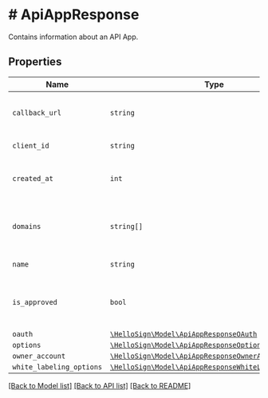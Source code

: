 # # ApiAppResponse

Contains information about an API App.

## Properties

Name | Type | Description | Notes
------------ | ------------- | ------------- | -------------
| `callback_url` | ```string``` |  The app&#39;s callback URL (for events)  |  |
| `client_id` | ```string``` |  The app&#39;s client id  |  |
| `created_at` | ```int``` |  The time that the app was created  |  |
| `domains` | ```string[]``` |  The domain name(s) associated with the app  |  |
| `name` | ```string``` |  The name of the app  |  |
| `is_approved` | ```bool``` |  Boolean to indicate if the app has been approved  |  |
| `oauth` | [```\HelloSign\Model\ApiAppResponseOAuth```](ApiAppResponseOAuth.md) |    |  |
| `options` | [```\HelloSign\Model\ApiAppResponseOptions```](ApiAppResponseOptions.md) |    |  |
| `owner_account` | [```\HelloSign\Model\ApiAppResponseOwnerAccount```](ApiAppResponseOwnerAccount.md) |    |  |
| `white_labeling_options` | [```\HelloSign\Model\ApiAppResponseWhiteLabelingOptions```](ApiAppResponseWhiteLabelingOptions.md) |    |  |

[[Back to Model list]](../../README.md#models) [[Back to API list]](../../README.md#endpoints) [[Back to README]](../../README.md)
